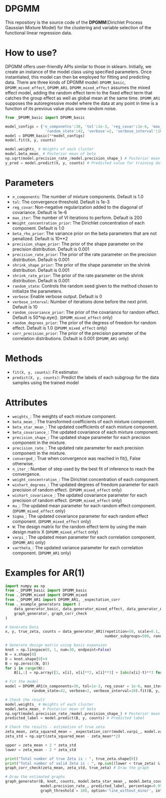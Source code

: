 # DPGMM
This repository is the source code of the **DPGMM**(Dirichlet Process Gaussian Mixture Model) for the clustering and variable selection of the functional linear regression data.

# How to use?
DPGMM offers user-friendly APIs similar to those in sklearn. Initially, we create an instance of the model class using specified parameters. Once instantiated, this model can then be employed for fitting and predicting data. There are three kinds of DPGMM model: `DPGMM_basic`, `DPGMM_mixed_effect`, `DPGMM_AR1`. `DPGMM_mixed_effect` assumes the mixed effect model, adding the random effect term to the fixed effect term that catches the group effect as well as global mean at the same time. `DPGMM_AR1` supposes the autoregressive model where the data at any point in time is a function of its previous value plus some random noise.

```python
from _DPGMM_basic import DPGMM_basic

model_configs = {'n_componetns':30, 'tol':1e-3, 'reg_covar':1e-6, 'max_iter':10000,
                  'random_state':42, 'verbose'=2, 'verbose_interval':10}
model = DPGMM_basic(**model_configs)
model.fit(X, y, counts)

model.weights_ # Weights of each cluster
model.beta_mean_ # Posterior mean of beta
np.sqrt(model.precision_rate_/model.precision_shape_) # Posterior mean of standard deviation
y_pred = model.predict(X, y, counts) # Predicted value for training data
```

# Parameters
- `n_components`: The number of mixture components. Default is 1.0
- `tol`: The convergence threshold. Default is 1e-3
- `reg_covar`: Non-negative regularization added to the diagonal of covariance. Default is 1e-6
- `max_iter`: The number of VI iterations to perform. Default is 200
- `Weight_concentration_prior`: The Dirichlet concentration of each component. Default is 1.0
- `beta_rho_prior`: The variance prior on the beta parameters that are not penalized. Default is 10**2
- `precision_shape_prior`: The prior of the shape parameter on the precision distribution. Default is 0.001
- `precision_rate_prior`: The prior of the rate parameter on the precision distribution. Default is 0.001      
- `shrink_shape_prior`: The prior of the shape parameter on the shrink distribution. Default is 0.001
- `shrink_rate_prior`: The prior of the rate parameter on the shrink distribution. Default is 0.001
- `random_state`: Controls the random seed given to the method chosen to initialize the parameters.  
- `verbose`: Enable verbose output. Default is 0
- `verbose_interval`: Number of iterations done before the next print. Default is 10
- `random_covariance_prior`: The prior of the covariance for random effect. Default is 50*np.eye(). (`DPGMM_mixed_effect` only)
- `random_degrees_prior`: The prior of the degress of freedom for random effect. Default is 1.0 (`DPGMM_mixed_effect` only)
- `corr_precision_prior`: The prior of the precision parameter of the correlation distributions. Dsfault is 0.001 (`DPGMM_AR1` only)

# Methods
- `fit(X, y, counts)`: Fit estimator.
- `predict(X, y, counts)`: Predict the labels of each subgroup for the data samples using the trained model

# Attributes
- `weights_`: The weights of each mixture component.
- `beta_mean_`: The transformed coefficients of each mixture component.
- `beta_star_mean_`: The updated coefficients of each mixture component.
- `beta_covariance_`: The updated covariance of each mixture component.
- `precision_shape_`: The updated shape parameter for each precision component in the mixture.
- `precision_rate_`: The updated rate parameter for each precision component in the mixture. 
- `converged_`: True when convergence was reached in fit(), False otherwise.
- `n_iter_`: Number of step used by the best fit of inference to reach the convergence.
- `weight_concentration_`: The Dirichlet concentration of each component.
- `wishart_degrees_`: The updated degrees of freedom parameter for each precision of random effect. (`DPGMM_mixed_effect` only)
- `wishart_covariance_`: The updated covariance parameter for each precision of random effect. (`DPGMM_mixed_effect` only)
- `mu_`: The updated mean parameter for each random effect component.  (`DPGMM_mixed_effect` only)
- `Sigma_`: The updated covariance parameter for each random effect component. (`DPGMM_mixed_effect` only)
- `W`: The design matrix for the random effect term by using the main design matrix X (`DPGMM_mixed_effect` only)
- `varpi_`: The updated mean parameter for each correlation component. (`DPGMM_AR1` only)
- `vartheta_`: The updated variance parameter for each correlation component. (`DPGMM_AR1` only)

# Examples for AR(1)
```python
import numpy as np
from ._DPGMM_basic import DPGMM_basic
from ._DPGMM_mixed import DPGMM_mixed
from ._DPGMM_AR1 import DPGMM_AR1, _expectation_corr
from ._example_generators import (
    data_generator_basic, data_generator_mixed_effect, data_generator_AR1, 
    graph_generator, graph_corr_check
)

# Generate Data
x, y, true_zeta, counts = data_generator_AR1(repetition=50, scale=0.1, 
                                             number_subgroups=500, random_seed=100)

# Generate design matrix using basis expansion
knot = np.linspace(0, 1, num=30, endpoint=False)
N = x.shape[0]
D = knot.shape[0]+4
B = np.zeros((N, D))
for i in range(N):
    B[i,:] = np.array([1, x[i], x[i]**2, x[i]**3] + [abs(x[i]-t)**3 for t in knot])

# Fit the model
model = DPGMM_AR1(n_components=30, tol=1e-3, reg_covar = 1e-6, max_iter=10000, 
            random_state=42, verbose=2, verbose_interval=10).fit(B, y, counts)

# Check the result
model.weights_ # Weights of each cluster
model.beta_mean_ # Posterior mean of beta
np.sqrt(model.precision_rate_/model.precision_shape_) # Posterior mean of standard deviation
predicted_label = model.predict(B, y, counts) # Predicted label

# Check the results - estimation of true zeta
zeta_mean, zeta_squared_mean = _expectation_corr(model.varpi_, model.vartheta_)
zeta_std = np.sqrt(zeta_squared_mean - zeta_mean**2)

upper = zeta_mean + 2 * zeta_std
lower = zeta_mean - 2 * zeta_std

print("Total number of true Zeta is : ", true_zeta.shape[0])
print("Total number of valid Zeta is : ", np.sum((lower < true_zeta) & (true_zeta < upper)))
graph_corr_check(zeta_mean, zeta_std, true_zeta) # Draw the graph

# Draw the estimated graphs
graph_generator(B, knot, counts, model.beta_star_mean_, model.beta_covariance_, model.precision_shape_, 
                model.precision_rate_, predicted_label, percentage=0.95, 
                graph_threshold = 100, option='line_without_minor', interval=True)
```



